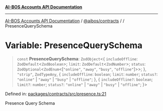 [**AI-BOS Accounts API Documentation**](../../../README.md)

***

[AI-BOS Accounts API Documentation](../../../README.md) / [@aibos/contracts](../README.md) / [](../README.md) / PresenceQuerySchema

# Variable: PresenceQuerySchema

> `const` **PresenceQuerySchema**: `ZodObject`\<\{ `includeOffline`: `ZodDefault`\<`ZodBoolean`\>; `limit`: `ZodDefault`\<`ZodNumber`\>; `status`: `ZodOptional`\<`ZodEnum`\<\[`"online"`, `"away"`, `"busy"`, `"offline"`\]\>\>; \}, `"strip"`, `ZodTypeAny`, \{ `includeOffline`: `boolean`; `limit`: `number`; `status?`: `"online"` \| `"away"` \| `"busy"` \| `"offline"`; \}, \{ `includeOffline?`: `boolean`; `limit?`: `number`; `status?`: `"online"` \| `"away"` \| `"busy"` \| `"offline"`; \}\>

Defined in: [packages/contracts/src/presence.ts:21](https://github.com/pohlai88/accounts/blob/48103fb36d28b2b9bfb33472b6de2f719773cde9/packages/contracts/src/presence.ts#L21)

Presence Query Schema
